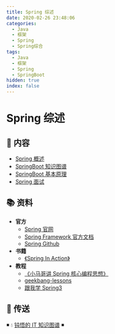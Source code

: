 ```yaml
---
title: Spring 综述
date: 2020-02-26 23:48:06
categories:
  - Java
  - 框架
  - Spring
  - Spring综合
tags:
  - Java
  - 框架
  - Spring
  - SpringBoot
hidden: true
index: false
---
```


# Spring 综述

## 📖 内容

- [Spring 概述](01.Spring概述.md)
- [SpringBoot 知识图谱](21.SpringBoot知识图谱.md)
- [SpringBoot 基本原理](22.SpringBoot基本原理.md)
- [Spring 面试](99.Spring面试.md)

## 📚 资料

- **官方**
  - [Spring 官网](https://spring.io/)
  - [Spring Framework 官方文档](https://docs.spring.io/spring-framework/docs/current/spring-framework-reference/index.html)
  - [Spring Github](https://github.com/spring-projects/spring-framework)
- **书籍**
  - [《Spring In Action》](https://item.jd.com/12622829.html)
- **教程**
  - [《小马哥讲 Spring 核心编程思想》](https://time.geekbang.org/course/intro/265)
  - [geekbang-lessons](https://github.com/geektime-geekbang/geekbang-lessons)
  - [跟我学 Spring3](http://jinnianshilongnian.iteye.com/blog/1482071)

## 🚪 传送

◾ 💧 [钝悟的 IT 知识图谱](https://dunwu.github.io/waterdrop/) ◾